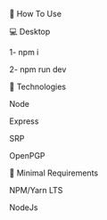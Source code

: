 🤔 How To Use

💻 Desktop

1- npm i

2- npm run dev


🚀 Technologies

Node

Express

SRP

OpenPGP

🌱 Minimal Requirements

NPM/Yarn LTS

NodeJs
